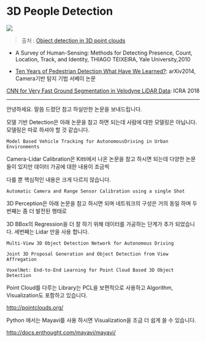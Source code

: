 # 3D People Detection 


![](https://i.imgur.com/rZiLqLR.png)
> 출처 : [Object detection in 3D point clouds](https://www.mi.fu-berlin.de/inf/groups/ag-ki/Theses/Completed-theses/Master_Diploma-theses/2016/Damm/Master-Damm.pdf)


- A Survey of Human-Sensing: Methods for Detecting Presence, Count, Location, Track, and Identity, THIAGO TEIXEIRA, Yale University,2010

- [Ten Years of Pedestrian Detection,What Have We Learned?](https://arxiv.org/pdf/1411.4304.pdf): arXiv2014, Camera기반 탐지 기법 서베이 논문


[CNN for Very Fast Ground Segmentation in Velodyne LiDAR Data](https://arxiv.org/abs/1709.02128): ICRA 2018



---

안녕하세요. 말씀 드렸던 참고 하실만한 논문을 보내드립니다.

 

모델 기반 Detection은 아래 논문을 참고 하면 되는데 사람에 대한 모델링은 아닙니다. 모델링은 따로 하셔야 할 것 같습니다.

```
Model Based Vehicle Tracking for AutonomousDriving in Urban Environments
```
 

Camera-Lidar Calibration은 Kitti에서 나온 논문을 참고 하시면 되는데 다양한 논문들이 있지만 데이터 가공에 대한 내용이 조금씩

다를 뿐 핵심적인 내용은 크게 다르지 않습니다. 

```
Automatic Camera and Range Sensor Calibration using a single Shot
```
 

3D Perception은 아래 논문을 참고 하시면 되며 네트워크의 구성은 거의 동일 하며 두번째는 좀 더 발전된 행태로

3D BBox의 Regression을 더 잘 하기 위해 데이터를 가공하는 단계가 추가 되었습니다. 세번째는 Lidar 만을 사용 합니다.

```
Multi-View 3D Object Detection Network for Autonomous Driving

Joint 3D Proposal Generation and Object Detection from View Affregation

VoxelNet: End-to-End Learning for Point Cloud Based 3D Object Detection
```
 

Point Cloud를 다루는 Library는 PCL을 보편적으로 사용하고 Algorithm, Visualization도 포함하고 있습니다.

http://pointclouds.org/

Python 에서는 Mayavi를 사용 하시면 Visualization을 조금 더 쉽게 쓸 수 있습니다.

http://docs.enthought.com/mayavi/mayavi/
